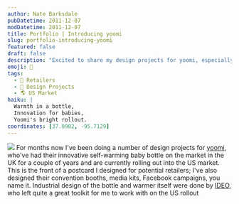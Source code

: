 ```yaml
---
author: Nate Barksdale
pubDatetime: 2011-12-07
modDatetime: 2011-12-07
title: Portfolio | Introducing yoomi
slug: portfolio-introducing-yoomi
featured: false
draft: false
description: "Excited to share my design projects for yoomi, especially their innovative self-warming baby bottle making waves in the US market."
emoji: 🍼
tags:
  - 🛒 Retailers
  - 🎨 Design Projects
  - 🌎 US Market
haiku: |
  Warmth in a bottle,  
  Innovation for babies,  
  Yoomi's bright rollout.
coordinates: [37.0902, -95.7129]
---
```


![](https://www.natebarksdale.com/wp-content/uploads/2011/12/intro_yoomi.jpg) For months now I've been doing a number of design projects for [yoomi](http://www.yoomi.com), who've had their innovative self-warming baby bottle on the market in the UK for a couple of years and are currently rolling out into the US market. This is the front of a postcard I designed for potential retailers; I've also designed their convention booths, media kits, Facebook campaigns, you name it. Industrial design of the bottle and warmer itself were done by [IDEO](http://www.ideo.com/), who left quite a great toolkit for me to work with on the US rollout
